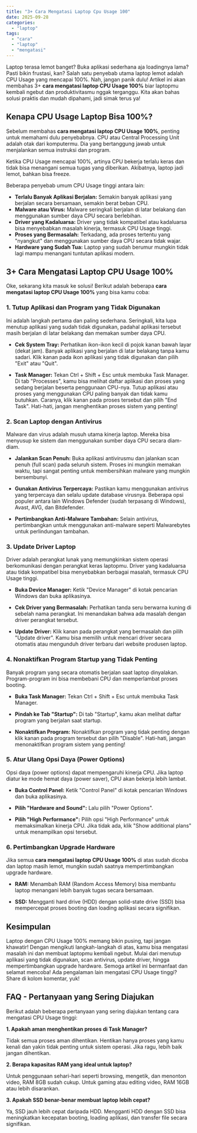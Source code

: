 ```yaml
---
title: "3+ Cara Mengatasi Laptop Cpu Usage 100"
date: 2025-09-28
categories: 
  - "laptop"
tags: 
  - "cara"
  - "laptop"
  - "mengatasi"
---
```


Laptop terasa lemot banget? Buka aplikasi sederhana aja loadingnya lama? Pasti bikin frustasi, kan? Salah satu penyebab utama laptop lemot adalah CPU Usage yang mencapai 100%. Nah, jangan panik dulu! Artikel ini akan membahas 3+ **cara mengatasi laptop CPU Usage 100%** biar laptopmu kembali ngebut dan produktivitasmu nggak terganggu. Kita akan bahas solusi praktis dan mudah dipahami, jadi simak terus ya!

## Kenapa CPU Usage Laptop Bisa 100%?

Sebelum membahas **cara mengatasi laptop CPU Usage 100%**, penting untuk memahami dulu penyebabnya. CPU atau Central Processing Unit adalah otak dari komputermu. Dia yang bertanggung jawab untuk menjalankan semua instruksi dan program.

Ketika CPU Usage mencapai 100%, artinya CPU bekerja terlalu keras dan tidak bisa menangani semua tugas yang diberikan. Akibatnya, laptop jadi lemot, bahkan bisa freeze.

Beberapa penyebab umum CPU Usage tinggi antara lain:

- **Terlalu Banyak Aplikasi Berjalan:** Semakin banyak aplikasi yang berjalan secara bersamaan, semakin berat beban CPU.
- **Malware atau Virus:** Malware seringkali berjalan di latar belakang dan menggunakan sumber daya CPU secara berlebihan.
- **Driver yang Kadaluarsa:** Driver yang tidak kompatibel atau kadaluarsa bisa menyebabkan masalah kinerja, termasuk CPU Usage tinggi.
- **Proses yang Bermasalah:** Terkadang, ada proses tertentu yang "nyangkut" dan menggunakan sumber daya CPU secara tidak wajar.
- **Hardware yang Sudah Tua:** Laptop yang sudah berumur mungkin tidak lagi mampu menangani tuntutan aplikasi modern.

## 3+ Cara Mengatasi Laptop CPU Usage 100%

Oke, sekarang kita masuk ke solusi! Berikut adalah beberapa **cara mengatasi laptop CPU Usage 100%** yang bisa kamu coba:

### 1\. Tutup Aplikasi dan Program yang Tidak Digunakan

Ini adalah langkah pertama dan paling sederhana. Seringkali, kita lupa menutup aplikasi yang sudah tidak digunakan, padahal aplikasi tersebut masih berjalan di latar belakang dan memakan sumber daya CPU.

- **Cek System Tray:** Perhatikan ikon-ikon kecil di pojok kanan bawah layar (dekat jam). Banyak aplikasi yang berjalan di latar belakang tanpa kamu sadari. Klik kanan pada ikon aplikasi yang tidak digunakan dan pilih "Exit" atau "Quit".
    
- **Task Manager:** Tekan Ctrl + Shift + Esc untuk membuka Task Manager. Di tab "Processes", kamu bisa melihat daftar aplikasi dan proses yang sedang berjalan beserta penggunaan CPU-nya. Tutup aplikasi atau proses yang menggunakan CPU paling banyak dan tidak kamu butuhkan. Caranya, klik kanan pada proses tersebut dan pilih "End Task". Hati-hati, jangan menghentikan proses sistem yang penting!
    

### 2\. Scan Laptop dengan Antivirus

Malware dan virus adalah musuh utama kinerja laptop. Mereka bisa menyusup ke sistem dan menggunakan sumber daya CPU secara diam-diam.

- **Jalankan Scan Penuh:** Buka aplikasi antivirusmu dan jalankan scan penuh (full scan) pada seluruh sistem. Proses ini mungkin memakan waktu, tapi sangat penting untuk membersihkan malware yang mungkin bersembunyi.
    
- **Gunakan Antivirus Terpercaya:** Pastikan kamu menggunakan antivirus yang terpercaya dan selalu update database virusnya. Beberapa opsi populer antara lain Windows Defender (sudah terpasang di Windows), Avast, AVG, dan Bitdefender.
    
- **Pertimbangkan Anti-Malware Tambahan:** Selain antivirus, pertimbangkan untuk menggunakan anti-malware seperti Malwarebytes untuk perlindungan tambahan.
    

### 3\. Update Driver Laptop

Driver adalah perangkat lunak yang memungkinkan sistem operasi berkomunikasi dengan perangkat keras laptopmu. Driver yang kadaluarsa atau tidak kompatibel bisa menyebabkan berbagai masalah, termasuk CPU Usage tinggi.

- **Buka Device Manager:** Ketik "Device Manager" di kotak pencarian Windows dan buka aplikasinya.
    
- **Cek Driver yang Bermasalah:** Perhatikan tanda seru berwarna kuning di sebelah nama perangkat. Ini menandakan bahwa ada masalah dengan driver perangkat tersebut.
    
- **Update Driver:** Klik kanan pada perangkat yang bermasalah dan pilih "Update driver". Kamu bisa memilih untuk mencari driver secara otomatis atau mengunduh driver terbaru dari website produsen laptop.
    

### 4\. Nonaktifkan Program Startup yang Tidak Penting

Banyak program yang secara otomatis berjalan saat laptop dinyalakan. Program-program ini bisa membebani CPU dan memperlambat proses booting.

- **Buka Task Manager:** Tekan Ctrl + Shift + Esc untuk membuka Task Manager.
    
- **Pindah ke Tab "Startup":** Di tab "Startup", kamu akan melihat daftar program yang berjalan saat startup.
    
- **Nonaktifkan Program:** Nonaktifkan program yang tidak penting dengan klik kanan pada program tersebut dan pilih "Disable". Hati-hati, jangan menonaktifkan program sistem yang penting!
    

### 5\. Atur Ulang Opsi Daya (Power Options)

Opsi daya (power options) dapat mempengaruhi kinerja CPU. Jika laptop diatur ke mode hemat daya (power saver), CPU akan bekerja lebih lambat.

- **Buka Control Panel:** Ketik "Control Panel" di kotak pencarian Windows dan buka aplikasinya.
    
- **Pilih "Hardware and Sound":** Lalu pilih "Power Options".
    
- **Pilih "High Performance":** Pilih opsi "High Performance" untuk memaksimalkan kinerja CPU. Jika tidak ada, klik "Show additional plans" untuk menampilkan opsi tersebut.
    

### 6\. Pertimbangkan Upgrade Hardware

Jika semua **cara mengatasi laptop CPU Usage 100%** di atas sudah dicoba dan laptop masih lemot, mungkin sudah saatnya mempertimbangkan upgrade hardware.

- **RAM:** Menambah RAM (Random Access Memory) bisa membantu laptop menangani lebih banyak tugas secara bersamaan.
    
- **SSD:** Mengganti hard drive (HDD) dengan solid-state drive (SSD) bisa mempercepat proses booting dan loading aplikasi secara signifikan.
    

## Kesimpulan

Laptop dengan CPU Usage 100% memang bikin pusing, tapi jangan khawatir! Dengan mengikuti langkah-langkah di atas, kamu bisa mengatasi masalah ini dan membuat laptopmu kembali ngebut. Mulai dari menutup aplikasi yang tidak digunakan, scan antivirus, update driver, hingga mempertimbangkan upgrade hardware. Semoga artikel ini bermanfaat dan selamat mencoba! Ada pengalaman lain mengatasi CPU Usage tinggi? Share di kolom komentar, yuk!

## FAQ - Pertanyaan yang Sering Diajukan

Berikut adalah beberapa pertanyaan yang sering diajukan tentang cara mengatasi CPU Usage tinggi:

**1\. Apakah aman menghentikan proses di Task Manager?**

Tidak semua proses aman dihentikan. Hentikan hanya proses yang kamu kenali dan yakin tidak penting untuk sistem operasi. Jika ragu, lebih baik jangan dihentikan.

**2\. Berapa kapasitas RAM yang ideal untuk laptop?**

Untuk penggunaan sehari-hari seperti browsing, mengetik, dan menonton video, RAM 8GB sudah cukup. Untuk gaming atau editing video, RAM 16GB atau lebih disarankan.

**3\. Apakah SSD benar-benar membuat laptop lebih cepat?**

Ya, SSD jauh lebih cepat daripada HDD. Mengganti HDD dengan SSD bisa meningkatkan kecepatan booting, loading aplikasi, dan transfer file secara signifikan.
